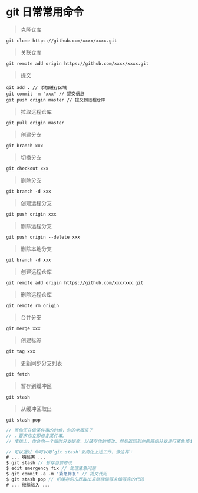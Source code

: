 # git 日常常用命令

> 克隆仓库

`git clone https://github.com/xxxx/xxxx.git`

> 关联仓库

`git remote add origin https://github.com/xxxx/xxxx.git`

> 提交

```
git add . // 添加缓存区域
git commit -m "xxx" // 提交信息
git push origin master // 提交到远程仓库
```

> 拉取远程仓库

`git pull origin master`

> 创建分支

`git branch xxx`

> 切换分支

`git checkout xxx`

> 删除分支

`git branch -d xxx`

> 创建远程分支

`git push origin xxx`

> 删除远程分支

`git push origin --delete xxx`

> 删除本地分支

`git branch -d xxx`

> 创建远程仓库

`git remote add origin https://github.com/xxx/xxx.git`

> 删除远程仓库

`git remote rm origin`

> 合并分支

`git merge xxx`

> 创建标签

`git tag xxx`

> 更新同步分支列表

`git fetch`

> 暂存到缓冲区

`git stash`

> 从缓冲区取出

`git stash pop`

```js
// 当你正在做某件事的时候，你的老板来了
// ，要求你立即修复某件事。
// 传统上，你会向一个临时分支提交，以储存你的修改，然后返回到你的原始分支进行紧急修复，就像这样：

// 可以通过 你可以用’git stash’来简化上述工作，像这样：
# ... 嗨骇害 ...
$ git stash // 暂存当前修改
$ edit emergency fix // 处理紧急问题
$ git commit -a -m "紧急修复" // 提交代码
$ git stash pop // 把缓存的东西取出来继续编写未编写完的代码
# ... 继续骇入 ...
```
